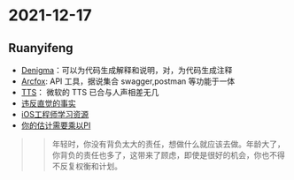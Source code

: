 # 2021-12-17

## Ruanyifeng

- [Denigma](https://denigma.app/faq)：可以为代码生成解释和说明，对，为代码生成注释
- [Arcfox](https://www.apifox.cn/help/app/getting-started/): API 工具，据说集合 swagger,postman 等功能于一体
- [TTS](https://techcommunity.microsoft.com/t5/azure-ai-blog/azure-text-to-speech-updates-at-build-2021/ba-p/2382981)： 微软的 TTS 已合与人声相差无几
- [违反直觉的事实](https://axisofordinary.substack.com/p/the-most-counterintuitive-facts-in)
- [iOS工程师学习资源](https://kean.blog/post/learn-ios)
- [你的估计需要乘以PI](https://web.archive.org/web/20170603123809/http://www.tuicool.com:80/articles/7niyym)

>> 年轻时，你没有背负太大的责任，想做什么就应该去做。年龄大了，你背负的责任也多了，这带来了顾虑，即使是很好的机会，你也不得不反复权衡和计划。

